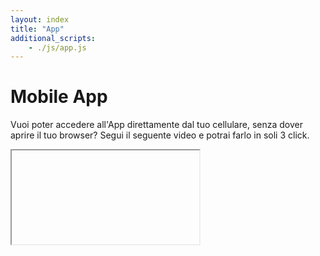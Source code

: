 ```yaml
---
layout: index
title: "App"
additional_scripts:
    - ./js/app.js
---
```

<div class="px-3 py-3 pt-md-5 pb-md-4 mx-auto text-center">
    <h1 class="h1-responsive text-center">Mobile App</h1>
</div>
<div class="text-justify">
    <p>Vuoi poter accedere all'App direttamente dal tuo cellulare, senza dover aprire il tuo browser? Segui il seguente video e potrai farlo in soli 3 click.</p>
    <div class="embed-responsive embed-responsive-16by9">
      <iframe id="guide-url" class="embed-responsive-item d-none" allowfullscreen></iframe>
    </div>
<div>